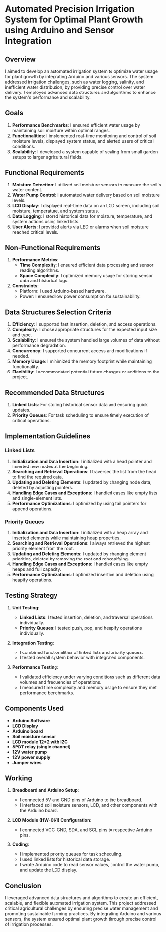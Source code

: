 # Automated Precision Irrigation System for Optimal Plant Growth using Arduino and Sensor Integration

## Overview

I aimed to develop an automated irrigation system to optimize water usage for plant growth by integrating Arduino and various sensors. The system addressed irrigation challenges, such as water logging, salinity, and inefficient water distribution, by providing precise control over water delivery. I employed advanced data structures and algorithms to enhance the system's performance and scalability.

## Goals

1. **Performance Benchmarks**: I ensured efficient water usage by maintaining soil moisture within optimal ranges.
2. **Functionalities**: I implemented real-time monitoring and control of soil moisture levels, displayed system status, and alerted users of critical conditions.
3. **Scalability**: I developed a system capable of scaling from small garden setups to larger agricultural fields.

## Functional Requirements

1. **Moisture Detection**: I utilized soil moisture sensors to measure the soil's water content.
2. **Water Pump Control**: I automated water delivery based on soil moisture levels.
3. **LCD Display**: I displayed real-time data on an LCD screen, including soil moisture, temperature, and system status.
4. **Data Logging**: I stored historical data for moisture, temperature, and system actions using linked lists.
5. **User Alerts**: I provided alerts via LED or alarms when soil moisture reached critical levels.

## Non-Functional Requirements

1. **Performance Metrics**: 
   - **Time Complexity**: I ensured efficient data processing and sensor reading algorithms.
   - **Space Complexity**: I optimized memory usage for storing sensor data and historical logs.
2. **Constraints**:
   - Platform: I used Arduino-based hardware.
   - Power: I ensured low power consumption for sustainability.

## Data Structures Selection Criteria

1. **Efficiency**: I supported fast insertion, deletion, and access operations.
2. **Complexity**: I chose appropriate structures for the expected input size and type.
3. **Scalability**: I ensured the system handled large volumes of data without performance degradation.
4. **Concurrency**: I supported concurrent access and modifications if needed.
5. **Memory Usage**: I minimized the memory footprint while maintaining functionality.
6. **Flexibility**: I accommodated potential future changes or additions to the project.

## Recommended Data Structures

1. **Linked Lists**: For storing historical sensor data and ensuring quick updates.
2. **Priority Queues**: For task scheduling to ensure timely execution of critical operations.

## Implementation Guidelines

### Linked Lists

1. **Initialization and Data Insertion**: I initialized with a head pointer and inserted new nodes at the beginning.
2. **Searching and Retrieval Operations**: I traversed the list from the head to find the required data.
3. **Updating and Deleting Elements**: I updated by changing node data, deleted by adjusting pointers.
4. **Handling Edge Cases and Exceptions**: I handled cases like empty lists and single-element lists.
5. **Performance Optimizations**: I optimized by using tail pointers for append operations.

### Priority Queues

1. **Initialization and Data Insertion**: I initialized with a heap array and inserted elements while maintaining heap properties.
2. **Searching and Retrieval Operations**: I always retrieved the highest priority element from the root.
3. **Updating and Deleting Elements**: I updated by changing element priorities, deleted by removing the root and reheapifying.
4. **Handling Edge Cases and Exceptions**: I handled cases like empty heaps and full capacity.
5. **Performance Optimizations**: I optimized insertion and deletion using heapify operations.

## Testing Strategy

1. **Unit Testing**:
   - **Linked Lists**: I tested insertion, deletion, and traversal operations individually.
   - **Priority Queues**: I tested push, pop, and heapify operations individually.
   
2. **Integration Testing**:
   - I combined functionalities of linked lists and priority queues.
   - I tested overall system behavior with integrated components.

3. **Performance Testing**:
   - I validated efficiency under varying conditions such as different data volumes and frequencies of operations.
   - I measured time complexity and memory usage to ensure they met performance benchmarks.

## Components Used

- **Arduino Software**
- **LCD Display**
- **Arduino board**
- **Soil moisture sensor**
- **LCD module 12*2 with I2C**
- **SPDT relay (single channel)**
- **12V water pump**
- **12V power supply**
- **Jumper wires**

## Working

1. **Breadboard and Arduino Setup**:
   - I connected 5V and GND pins of Arduino to the breadboard.
   - I interfaced soil moisture sensors, LCD, and other components with the Arduino board.

2. **LCD Module (HW-061) Configuration**:
   - I connected VCC, GND, SDA, and SCL pins to respective Arduino pins.

3. **Coding**:
   - I implemented priority queues for task scheduling.
   - I used linked lists for historical data storage.
   - I wrote Arduino code to read sensor values, control the water pump, and update the LCD display.

## Conclusion
I leveraged advanced data structures and algorithms to create an efficient, scalable, and flexible automated irrigation system. This project addressed critical agricultural challenges by ensuring precise water management and promoting sustainable farming practices. By integrating Arduino and various sensors, the system ensured optimal plant growth through precise control of irrigation processes.

